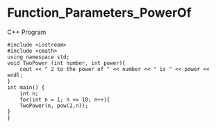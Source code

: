 # Function_Parameters_PowerOf
C++ Program

    #include <iostream>
    #include <cmath>
    using namespace std;
    void TwoPower (int number, int power){
        cout << " 2 to the power of " << number << " is " << power << endl;
    }
    int main() {
        int n;
        for(int n = 1; n <= 10; n++){
        TwoPower(n, pow(2,n));
    }
    }
